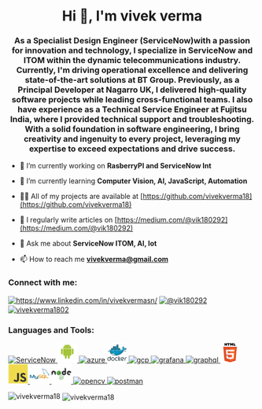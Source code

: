<h1 align="center">Hi 👋, I'm vivek verma</h1>
<h3 align="center">As a Specialist Design Engineer (ServiceNow)with a passion for innovation and technology, I specialize in ServiceNow and ITOM within the dynamic telecommunications industry. Currently, I'm driving operational excellence and delivering state-of-the-art solutions at BT Group. Previously, as a Principal Developer at Nagarro UK, I delivered high-quality software projects while leading cross-functional teams. I also have experience as a Technical Service Engineer at Fujitsu India, where I provided technical support and troubleshooting. With a solid foundation in software engineering, I bring creativity and ingenuity to every project, leveraging my expertise to exceed expectations and drive success.</h3>


- 🔭 I’m currently working on **RasberryPI and ServiceNow Int**

- 🌱 I’m currently learning **Computer Vision, AI, JavaScript, Automation**

- 👨‍💻 All of my projects are available at [https://github.com/vivekverma18](https://github.com/vivekverma18)

- 📝 I regularly write articles on [https://medium.com/@vik180292](https://medium.com/@vik180292)

- 💬 Ask me about **ServiceNow ITOM, AI, Iot**

- 📫 How to reach me **vivekverma@gmail.com**

<h3 align="left">Connect with me:</h3>
<p align="left">
<a href="https://linkedin.com/in/https://www.linkedin.com/in/vivekvermasn/" target="blank"><img align="center" src="https://raw.githubusercontent.com/rahuldkjain/github-profile-readme-generator/master/src/images/icons/Social/linked-in-alt.svg" alt="https://www.linkedin.com/in/vivekvermasn/" height="30" width="40" /></a>
<a href="https://medium.com/@vik180292" target="blank"><img align="center" src="https://raw.githubusercontent.com/rahuldkjain/github-profile-readme-generator/master/src/images/icons/Social/medium.svg" alt="@vik180292" height="30" width="40" /></a>
<a href="https://discord.gg/vivekverma1802" target="blank"><img align="center" src="https://raw.githubusercontent.com/rahuldkjain/github-profile-readme-generator/master/src/images/icons/Social/discord.svg" alt="vivekverma1802" height="30" width="40" /></a>
</p>

<h3 align="left">Languages and Tools:</h3>
<p align="left">
  <a href="https://www.servicenow.com/" target="_blank" rel="noreferrer"> <img src="https://www.vectorlogo.zone/logos/servicenow/servicenow-icon.svg" alt="ServiceNow" width="40" height="40"/> </a>
  <a href="https://developer.android.com" target="_blank" rel="noreferrer"> <img src="https://raw.githubusercontent.com/devicons/devicon/master/icons/android/android-original-wordmark.svg" alt="android" width="40" height="40"/> </a> <a href="https://azure.microsoft.com/en-in/" target="_blank" rel="noreferrer"> <img src="https://www.vectorlogo.zone/logos/microsoft_azure/microsoft_azure-icon.svg" alt="azure" width="40" height="40"/> </a> <a href="https://www.docker.com/" target="_blank" rel="noreferrer"> <img src="https://raw.githubusercontent.com/devicons/devicon/master/icons/docker/docker-original-wordmark.svg" alt="docker" width="40" height="40"/> </a> <a href="https://cloud.google.com" target="_blank" rel="noreferrer"> <img src="https://www.vectorlogo.zone/logos/google_cloud/google_cloud-icon.svg" alt="gcp" width="40" height="40"/> </a> <a href="https://grafana.com" target="_blank" rel="noreferrer"> <img src="https://www.vectorlogo.zone/logos/grafana/grafana-icon.svg" alt="grafana" width="40" height="40"/> </a> <a href="https://graphql.org" target="_blank" rel="noreferrer"> <img src="https://www.vectorlogo.zone/logos/graphql/graphql-icon.svg" alt="graphql" width="40" height="40"/> </a> <a href="https://www.w3.org/html/" target="_blank" rel="noreferrer"> <img src="https://raw.githubusercontent.com/devicons/devicon/master/icons/html5/html5-original-wordmark.svg" alt="html5" width="40" height="40"/> </a> <a href="https://developer.mozilla.org/en-US/docs/Web/JavaScript" target="_blank" rel="noreferrer"> <img src="https://raw.githubusercontent.com/devicons/devicon/master/icons/javascript/javascript-original.svg" alt="javascript" width="40" height="40"/> </a> <a href="https://www.mysql.com/" target="_blank" rel="noreferrer"> <img src="https://raw.githubusercontent.com/devicons/devicon/master/icons/mysql/mysql-original-wordmark.svg" alt="mysql" width="40" height="40"/> </a> <a href="https://nodejs.org" target="_blank" rel="noreferrer"> <img src="https://raw.githubusercontent.com/devicons/devicon/master/icons/nodejs/nodejs-original-wordmark.svg" alt="nodejs" width="40" height="40"/> </a> <a href="https://opencv.org/" target="_blank" rel="noreferrer"> <img src="https://www.vectorlogo.zone/logos/opencv/opencv-icon.svg" alt="opencv" width="40" height="40"/> </a> <a href="https://postman.com" target="_blank" rel="noreferrer"> <img src="https://www.vectorlogo.zone/logos/getpostman/getpostman-icon.svg" alt="postman" width="40" height="40"/> </a> </p>

<p><img align="left" src="https://github-readme-stats.vercel.app/api/top-langs?username=vivekverma18&show_icons=true&locale=en&layout=compact" alt="vivekverma18" /></p>

<p>&nbsp;<img align="center" src="https://github-readme-stats.vercel.app/api?username=vivekverma18&show_icons=true&locale=en" alt="vivekverma18" /></p>
